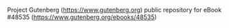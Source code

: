 Project Gutenberg (https://www.gutenberg.org) public repository for eBook #48535 (https://www.gutenberg.org/ebooks/48535)
